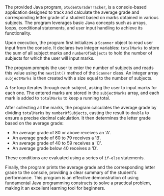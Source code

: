 
The provided Java program, `StudentGradeTracker`, is a console-based application designed to track and calculate the average grade and corresponding letter grade of a student based on marks obtained in various subjects. The program leverages basic Java concepts such as arrays, loops, conditional statements, and user input handling to achieve its functionality.

Upon execution, the program first initializes a `Scanner` object to read user input from the console. It declares two integer variables: `totalMarks` to store the sum of all subject marks and `numberOfSubjects` to hold the number of subjects for which the user will input marks.

The program prompts the user to enter the number of subjects and reads this value using the `nextInt()` method of the `Scanner` class. An integer array `subjectMarks` is then created with a size equal to the number of subjects.

A `for` loop iterates through each subject, asking the user to input marks for each one. The entered marks are stored in the `subjectMarks` array, and each mark is added to `totalMarks` to keep a running total.

After collecting all the marks, the program calculates the average grade by dividing `totalMarks` by `numberOfSubjects`, casting the result to `double` to ensure a precise decimal calculation. It then determines the letter grade based on the average grade:
- An average grade of 80 or above receives an 'A'.
- An average grade of 60 to 79 receives a 'B'.
- An average grade of 40 to 59 receives a 'C'.
- An average grade below 40 receives a 'D'.

These conditions are evaluated using a series of `if-else` statements.

Finally, the program prints the average grade and the corresponding letter grade to the console, providing a clear summary of the student's performance. This program is an effective demonstration of using fundamental Java programming constructs to solve a practical problem, making it an excellent learning tool for beginners.
